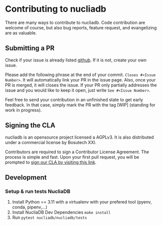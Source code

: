 # Contributing to nucliadb

There are many ways to contribute to nucliadb.
Code contribution are welcome of course, but also
bug reports, feature request, and evangelizing are as valuable.

## Submitting a PR

Check if your issue is already listed [github](https://github.com/nuclia/nucliadb/issues).
If it is not, create your own issue.

Please add the following phrase at the end of your commit. `Closes #<Issue Number>`.
It will automatically link your PR in the issue page. Also, once your PR is merged, it will
closes the issue. If your PR only partially addresses the issue and you would like to
keep it open, just write `See #<Issue Number>`.

Feel free to send your contribution in an unfinished state to get early feedback.
In that case, simply mark the PR with the tag [WIP] (standing for work in progress).

## Signing the CLA

nucliadb is an opensource project licensed a AGPLv3.
It is also distributed under a commercial license by Bosutech XXI.

Contributors are required to sign a Contributor License Agreement.
The process is simple and fast. Upon your first pull request, you will be prompted to
[sign our CLA by visiting this link](https://cla-assistant.io/nuclia/nucliadb).

## Development

### Setup & run tests NucliaDB

1. Install Python == 3.11 with a virtualenv with your prefered tool (pyenv, conda, pipenv,...)
2. Install NucliaDB Dev Dependencies `make install`
3. Run `pytest nucliadb/nucliadb/tests`
